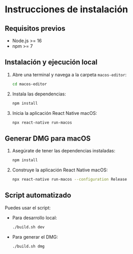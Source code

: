 # Instrucciones de instalación

## Requisitos previos
- Node.js >= 16
- npm >= 7

## Instalación y ejecución local

1. Abre una terminal y navega a la carpeta `macos-editor`:
   ```sh
   cd macos-editor
   ```
2. Instala las dependencias:
   ```sh
   npm install
   ```
3. Inicia la aplicación React Native macOS:
   ```sh
   npx react-native run-macos
   ```

## Generar DMG para macOS

1. Asegúrate de tener las dependencias instaladas:
   ```sh
   npm install
   ```
2. Construye la aplicación React Native macOS:
   ```sh
   npx react-native run-macos --configuration Release
   ```

## Script automatizado

Puedes usar el script:

- Para desarrollo local:
  ```sh
  ./build.sh dev
  ```
- Para generar el DMG:
  ```sh
  ./build.sh dmg
  ```
